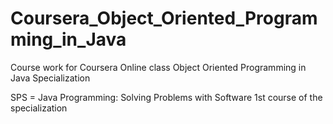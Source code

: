 # Coursera_Object_Oriented_Programming_in_Java
Course work for Coursera Online class Object Oriented Programming in Java Specialization

SPS = Java Programming: Solving Problems with Software
	1st course of the specialization 